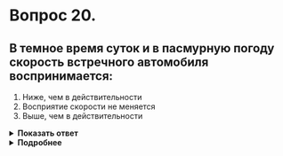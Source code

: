 # Вопрос 20.

## В темное время суток и в пасмурную погоду скорость встречного автомобиля воспринимается:

1. Ниже, чем в действительности
2. Восприятие скорости не меняется
3. Выше, чем в действительности

<details>
<summary><b>Показать ответ</b></summary>
Правильный ответ: 1
</details>
<details>
<summary><b>Подробнее</b></summary>
В темное время суток и в пасмурную погоду скорость встречного автомобиля воспринимается ниже, чем в действительности.
</details>